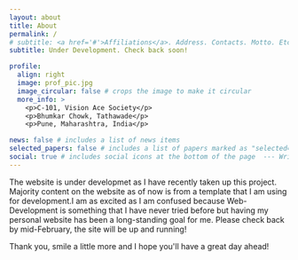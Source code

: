 ```yaml
---
layout: about
title: About
permalink: /
# subtitle: <a href='#'>Affiliations</a>. Address. Contacts. Motto. Etc.
subtitle: Under Development. Check back soon!

profile:
  align: right
  image: prof_pic.jpg
  image_circular: false # crops the image to make it circular
  more_info: >
    <p>C-101, Vision Ace Society</p>
    <p>Bhumkar Chowk, Tathawade</p>
    <p>Pune, Maharashtra, India</p>

news: false # includes a list of news items
selected_papers: false # includes a list of papers marked as "selected={true}"
social: true # includes social icons at the bottom of the page  --- Write your biography here. Tell the world about yourself. Link to your favorite [subreddit](http://reddit.com). You can put a picture in, too. The code is already in, just name your picture `prof_pic.jpg` and put it #in the `img/` folder. # Put your address / P.O. box / other info right below your picture. You can also disable any of these elements #by editing `profile` property of the YAML header of your `_pages/about.md`. Edit `_bibliography/papers.bib` #and Jekyll will render your [publications page](/al-folio/publications/) automatically. # Link to your social media connections, too. This theme is set up to use [Font Awesome icons](https://# fontawesome.com/) and [Academicons](https://jpswalsh.github.io/academicons/), like the ones below. Add your # Facebook, Twitter, LinkedIn, Google Scholar, or just disable all of them.
---
```


The website is under developmet as I have recently taken up this project. Majority content on the website as of now is from a template that I am using for development.I am as excited as I am confused because Web-Development is something that I have never tried before but having my personal website has been a long-standing goal for me. Please check back by mid-February, the site will be up and running! 

Thank you, smile a little more and I hope you'll have a great day ahead!
